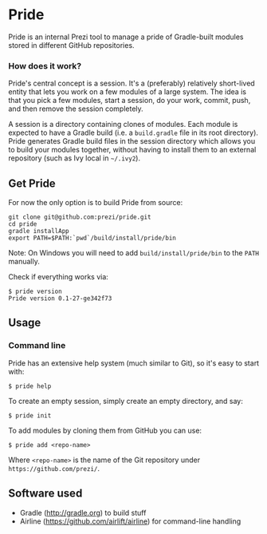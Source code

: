 Pride
=====

Pride is an internal Prezi tool to manage a pride of Gradle-built modules stored in different GitHub repositories.

### How does it work?

Pride's central concept is a session. It's a (preferably) relatively short-lived entity that lets you work on a few modules of a large system. The idea is that you pick a few modules, start a session, do your work, commit, push, and then remove the session completely.

A session is a directory containing clones of modules. Each module is expected to have a Gradle build (i.e. a `build.gradle` file in its root directory). Pride generates Gradle build files in the session directory which allows you to build your modules together, without having to install them to an external repository (such as Ivy local in `~/.ivy2`).

## Get Pride

For now the only option is to build Pride from source:

```shell
git clone git@github.com:prezi/pride.git
cd pride
gradle installApp
export PATH=$PATH:`pwd`/build/install/pride/bin
```

Note: On Windows you will need to add `build/install/pride/bin` to the `PATH` manually.

Check if everything works via:

    $ pride version
    Pride version 0.1-27-ge342f73

## Usage

### Command line

Pride has an extensive help system (much similar to Git), so it's easy to start with:

    $ pride help

To create an empty session, simply create an empty directory, and say:

    $ pride init

To add modules by cloning them from GitHub you can use:

    $ pride add <repo-name>

Where `<repo-name>` is the name of the Git repository under `https://github.com/prezi/`.

## Software used

* Gradle (http://gradle.org) to build stuff
* Airline (https://github.com/airlift/airline) for command-line handling
